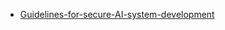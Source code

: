  - [Guidelines-for-secure-AI-system-development](https://www.cyber.gov.au/about-us/view-all-content/advice-and-guidance/guidelines-secure-ai-system-development)